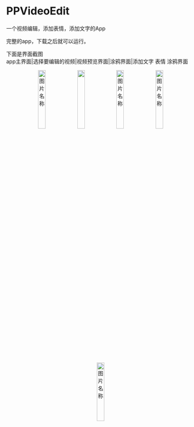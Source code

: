# PPVideoEdit
一个视频编辑，添加表情，添加文字的App


完整的app，下载之后就可以运行。

下面是界面截图<br>
 app主界面|选择要编辑的视频|视频预览界面|涂鸦界面|添加文字 表情 涂鸦界面
 
 <div class="images" align="center">
 <img src="https://github.com/heguowen/PPVideoEdit/blob/master/screenshots/1.jpg" width = 20% height = 20%   alt="图片名称"/> <img src="https://github.com/heguowen/PPVideoEdit/blob/master/screenshots/2.jpg" width = 20% height = 20%  alt="图片名称"/> <img src="https://github.com/heguowen/PPVideoEdit/blob/master/screenshots/4.jpg" width = 20% height = 20% alt="图片名称" /> <img src="https://github.com/heguowen/PPVideoEdit/blob/master/screenshots/5.jpg" width = 20% height = 20% alt="图片名称" /> <img src="https://github.com/heguowen/PPVideoEdit/blob/master/screenshots/6.jpg" width = 20% height = 20% alt="图片名称" />
</div>


